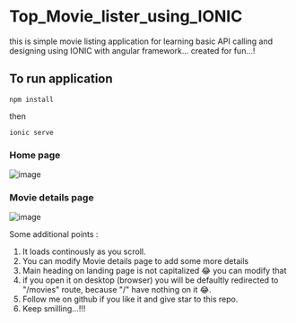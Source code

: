 # Top_Movie_lister_using_IONIC
this is simple movie listing application for learning basic API calling and designing using IONIC with angular framework... created for fun...!

## To run application 
`npm install`

then 

`ionic serve`

### Home page
![image](https://user-images.githubusercontent.com/60604715/227849288-99562f20-7d03-4244-8767-4f967a7007b8.png)

### Movie details page
![image](https://user-images.githubusercontent.com/60604715/227849473-2d3b6e6b-e286-44d6-98bd-f497c7a9b13b.png)

Some additional points :
 1. It loads continously as you scroll.
 2. You can modify Movie details page to add some more details
 3. Main heading on landing page is not capitalized 😂 you can modify that
 4. if you open it on desktop (browser) you will be defaultly redirected to "/movies" route, because "/" have nothing on it 😂.
 5. Follow me on github if you like it and give star to this repo.
 6. Keep smilling...!!!
